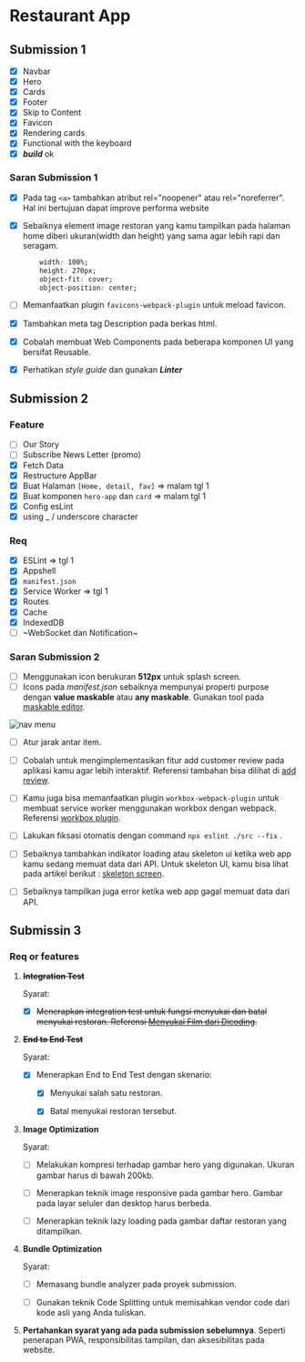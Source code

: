 # Restaurant App


## Submission 1
- [x] Navbar
- [x] Hero
- [x] Cards
- [x] Footer
- [x] Skip to Content
- [x] Favicon
- [x] Rendering cards
- [x] Functional with the keyboard
- [x] ***build*** ok

### Saran Submission 1
- [x] Pada tag `<a>` tambahkan atribut rel="noopener" atau rel="noreferrer". Hal ini bertujuan dapat improve performa website
- [x] Sebaiknya element image restoran yang kamu tampilkan pada halaman home diberi ukuran(width dan height) yang sama agar lebih rapi dan seragam.

	```css
		width: 100%;
		height: 270px;
		object-fit: cover;
		object-position: center;
	```

- [ ] Memanfaatkan plugin `favicons-webpack-plugin` untuk meload favicon.
- [x] Tambahkan meta tag Description pada berkas html.
- [x] Cobalah membuat Web Components pada beberapa komponen UI yang bersifat Reusable.
- [x] Perhatikan _style guide_ dan gunakan ***Linter***



## Submission 2
### Feature
- [ ] Our Story
- [ ] Subscribe News Letter (promo)
- [x] Fetch Data
- [x] Restructure AppBar
- [x] Buat Halaman `[Home, detail, fav]` => malam tgl 1
- [x] Buat komponen `hero-app` dan `card` => malam tgl 1
- [x] Config esLint 
- [x] using _ / underscore character

### Req
- [x] ESLint => tgl 1
- [x] Appshell
- [x] `manifest.json`
- [x] Service Worker  => tgl 1
- [x] Routes
- [x] Cache
- [x] IndexedDB
- [ ]  ~WebSocket dan Notification~

### Saran Submission 2
- [ ] Menggunakan icon berukuran **512px** untuk splash screen.
- [ ] Icons pada _manifest.json_ sebaiknya mempunyai properti purpose dengan **value maskable** atau **any maskable**. Gunakan tool pada [maskable editor](https://maskable.app/editor).

![nav menu](https://dicodingacademy.blob.core.windows.net/academies/20210611051059ffd886d9a5677df3366adca6d61f815a.png)

- [ ] Atur jarak antar item.

- [ ] Cobalah untuk mengimplementasikan fitur add customer review pada aplikasi kamu agar lebih interaktif. Referensi tambahan bisa dilihat di [add review](https://googlechrome.github.io/samples/fetch-api/fetch-post.html).

- [ ] Kamu juga bisa memanfaatkan plugin `workbox-webpack-plugin` untuk membuat service worker menggunakan workbox dengan webpack. Referensi [workbox plugin](https://developers.google.com/web/tools/workbox/guides/codelabs/webpack).

- [ ] Lakukan fiksasi otomatis dengan command `npx eslint ./src --fix` .

- [ ] Sebaiknya tambahkan indikator loading atau skeleton ui ketika web app kamu sedang memuat data dari API.  Untuk skeleton UI, kamu bisa lihat pada artikel berikut : [skeleton screen](https://css-tricks.com/building-skeleton-screens-css-custom-properties/).

- [ ] Sebaiknya tampilkan juga error ketika web app gagal memuat data dari API.

## Submissin 3
### Req or features
1. ~~**Integration Test**~~
	
	Syarat:
	- [x] ~~Menerapkan integration test untuk fungsi menyukai dan batal menyukai restoran. Referensi [Menyukai Film dari Dicoding](https://www.dicoding.com/academies/219/tutorials/9849?from=9844).~~


2. ~~**End to End Test**~~

	Syarat:
	- [x] Menerapkan End to End Test dengan skenario:
		- [x] Menyukai salah satu restoran.
		- [x] Batal menyukai restoran tersebut.


3. **Image Optimization**

	Syarat:
	- [ ] Melakukan kompresi terhadap gambar hero yang digunakan. Ukuran gambar harus di bawah 200kb.
	- [ ] Menerapkan teknik image responsive pada gambar hero. Gambar pada layar seluler dan desktop harus berbeda.
	- [ ] Menerapkan teknik lazy loading pada gambar daftar restoran yang ditampilkan.


4. **Bundle Optimization**

	Syarat:
	- [ ] Memasang bundle analyzer pada proyek submission.
	- [ ] Gunakan teknik Code Splitting untuk memisahkan vendor code dari kode asli yang Anda tuliskan.


5. **Pertahankan syarat yang ada pada submission sebelumnya**. Seperti penerapan PWA, responsibilitas tampilan, dan aksesibilitas pada website.